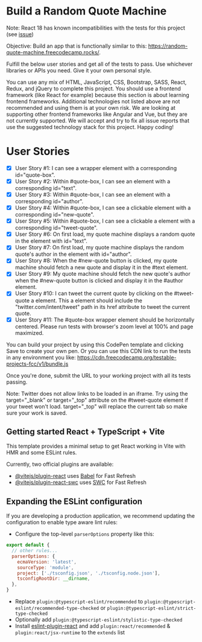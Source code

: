 # Build a Random Quote Machine

Note: React 18 has known incompatibilities with the tests for this project (see [issue](https://github.com/freeCodeCamp/freeCodeCamp/issues/45922))

Objective: Build an app that is functionally similar to this: https://random-quote-machine.freecodecamp.rocks/.

Fulfill the below user stories and get all of the tests to pass. Use whichever libraries or APIs you need. Give it your own personal style.

You can use any mix of HTML, JavaScript, CSS, Bootstrap, SASS, React, Redux, and jQuery to complete this project. You should use a frontend framework (like React for example) because this section is about learning frontend frameworks. Additional technologies not listed above are not recommended and using them is at your own risk. We are looking at supporting other frontend frameworks like Angular and Vue, but they are not currently supported. We will accept and try to fix all issue reports that use the suggested technology stack for this project. Happy coding!

# User Stories

- [X] User Story #1: I can see a wrapper element with a corresponding id="quote-box".
- [X] User Story #2: Within #quote-box, I can see an element with a corresponding id="text".
- [X] User Story #3: Within #quote-box, I can see an element with a corresponding id="author".
- [X] User Story #4: Within #quote-box, I can see a clickable element with a corresponding id="new-quote".
- [X] User Story #5: Within #quote-box, I can see a clickable a element with a corresponding id="tweet-quote".
- [X] User Story #6: On first load, my quote machine displays a random quote in the element with id="text".
- [X] User Story #7: On first load, my quote machine displays the random quote's author in the element with id="author".
- [X] User Story #8: When the #new-quote button is clicked, my quote machine should fetch a new quote and display it in the #text element.
- [X] User Story #9: My quote machine should fetch the new quote's author when the #new-quote button is clicked and display it in the #author element.
- [X] User Story #10: I can tweet the current quote by clicking on the #tweet-quote a element. This a element should include the "twitter.com/intent/tweet" path in its href attribute to tweet the current quote.
- [X] User Story #11: The #quote-box wrapper element should be horizontally centered. Please run tests with browser's zoom level at 100% and page maximized.

You can build your project by using this CodePen template and clicking Save to create your own pen. Or you can use this CDN link to run the tests in any environment you like: https://cdn.freecodecamp.org/testable-projects-fcc/v1/bundle.js

Once you're done, submit the URL to your working project with all its tests passing.

Note: Twitter does not allow links to be loaded in an iframe. Try using the target="_blank" or target="_top" attribute on the #tweet-quote element if your tweet won't load. target="_top" will replace the current tab so make sure your work is saved.

## Getting started React + TypeScript + Vite

This template provides a minimal setup to get React working in Vite with HMR and some ESLint rules.

Currently, two official plugins are available:

- [@vitejs/plugin-react](https://github.com/vitejs/vite-plugin-react/blob/main/packages/plugin-react/README.md) uses [Babel](https://babeljs.io/) for Fast Refresh
- [@vitejs/plugin-react-swc](https://github.com/vitejs/vite-plugin-react-swc) uses [SWC](https://swc.rs/) for Fast Refresh

## Expanding the ESLint configuration

If you are developing a production application, we recommend updating the configuration to enable type aware lint rules:

- Configure the top-level `parserOptions` property like this:

```js
export default {
  // other rules...
  parserOptions: {
    ecmaVersion: 'latest',
    sourceType: 'module',
    project: ['./tsconfig.json', './tsconfig.node.json'],
    tsconfigRootDir: __dirname,
  },
}
```

- Replace `plugin:@typescript-eslint/recommended` to `plugin:@typescript-eslint/recommended-type-checked` or `plugin:@typescript-eslint/strict-type-checked`
- Optionally add `plugin:@typescript-eslint/stylistic-type-checked`
- Install [eslint-plugin-react](https://github.com/jsx-eslint/eslint-plugin-react) and add `plugin:react/recommended` & `plugin:react/jsx-runtime` to the `extends` list
